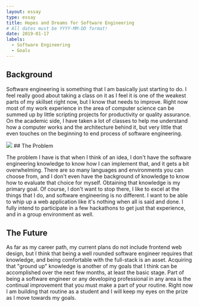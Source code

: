 ```yaml
---
layout: essay
type: essay
title: Hopes and Dreams for Software Engineering
# All dates must be YYYY-MM-DD format!
date: 2019-01-17
labels:
  - Software Engineering
  - Goals
---
```


## Background

Software engineering is something that I am basically just starting to do. I feel really good about taking a class on it as I feel it is one of the weakest parts of my skillset right now, but I know that needs to improve. Right now most of my work experience in the area of computer science can be summed up by little scripting projects for productivity or quality assurance. On the academic side, I have taken a lot of classes to help me understand how a computer works and the architecture behind it, but very little that even touches on the beginning to end process of software engineering.

<img class="ui large right circular floated image" src="https://imgs.xkcd.com/comics/xkcd_stack.png">
## The Problem

The problem I have is that when I think of an idea, I don't have the software engineering knowledge to know how I can implement that, and it gets a bit overwhelming. There are so many languages and environments you can choose from, and I don't even have the background of knowledge to know how to evaluate that choice for myself. Obtaining that knowledge is my primary goal. Of course, I don't want to stop there, I like to excel at the things that I do, and software engineering is no different. I want to be able to whip up a web application like it's nothing when all is said and done. I fully intend to participate in a few hackathons to get just that experience, and in a group environment as well.

## The Future

As far as my career path, my current plans do not include frontend web design, but I think that being a well rounded software engineer requires that knowledge, and being comfortable with the full-stack is an asset. Acquiring that "ground up" knowledge is another of my goals that I think can be accomplished over the next few months, at least the basic stage. Part of being a software engineer or any developing professional in any area is the continual improvement that you must make a part of your routine. Right now I am building that routine as a student and I will keep my eyes on the prize as I move towards my goals. 


